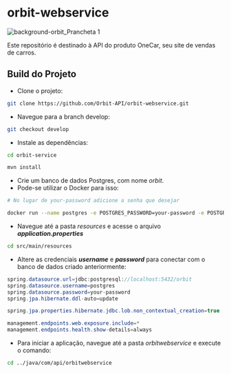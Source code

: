 # orbit-webservice
![background-orbit_Prancheta 1](https://user-images.githubusercontent.com/56441318/160112708-193a18fe-2241-427c-8fe0-2dc23324b48a.png)

Este repositório é destinado à API do produto OneCar, seu site de vendas de carros.

## Build do Projeto
- Clone o projeto:

```bash
git clone https://github.com/Orbit-API/orbit-webservice.git
```

- Navegue para a branch develop:

```bash
git checkout develop
```

- Instale as dependências:

```bash
cd orbit-service

mvn install
```

- Crie um banco de dados Postgres, com nome *orbit*.
- Pode-se utilizar o Docker para isso:

```bash
# No lugar de your-password adicione a senha que desejar

docker run --name postgres -e POSTGRES_PASSWORD=your-password -e POSTGRES_DB=orbit -p 5432:5432 -d postgres
```

- Navegue até a pasta *resources* e acesse o arquivo ***application.properties***

```bash
cd src/main/resources
```

- Altere as credenciais ***username*** e ***password*** para conectar com o banco de dados criado anteriormente:

```java
spring.datasource.url=jdbc:postgresql://localhost:5432/orbit
spring.datasource.username=postgres
spring.datasource.password=your-password
spring.jpa.hibernate.ddl-auto=update

spring.jpa.properties.hibernate.jdbc.lob.non_contextual_creation=true

management.endpoints.web.exposure.include=*
management.endpoints.health.show-details=always
```

- Para iniciar a aplicação, navegue até a pasta *orbitwebservice* e execute o comando:

```bash
cd ../java/com/api/orbitwebservice

```
